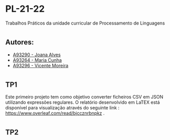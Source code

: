 # PL-21-22
Trabalhos Práticos da unidade curricular de Processamento de Linguagens

#
## Autores:
- [A93290 - Joana Alves](https://github.com/marshaia) 
- [A93264 - Maria Cunha](https://github.com/stellaechild) 
- [A93296 - Vicente Moreira](https://github.com/VicShadow) 

#
## TP1
Este primeiro projeto tem como objetivo converter ficheiros CSV em JSON utilizando expressões regulares.
O relatório desenvolvido em LaTEX está disponível para visualização através do seguinte link : https://www.overleaf.com/read/bjccznrbnpkz .

# 
## TP2
